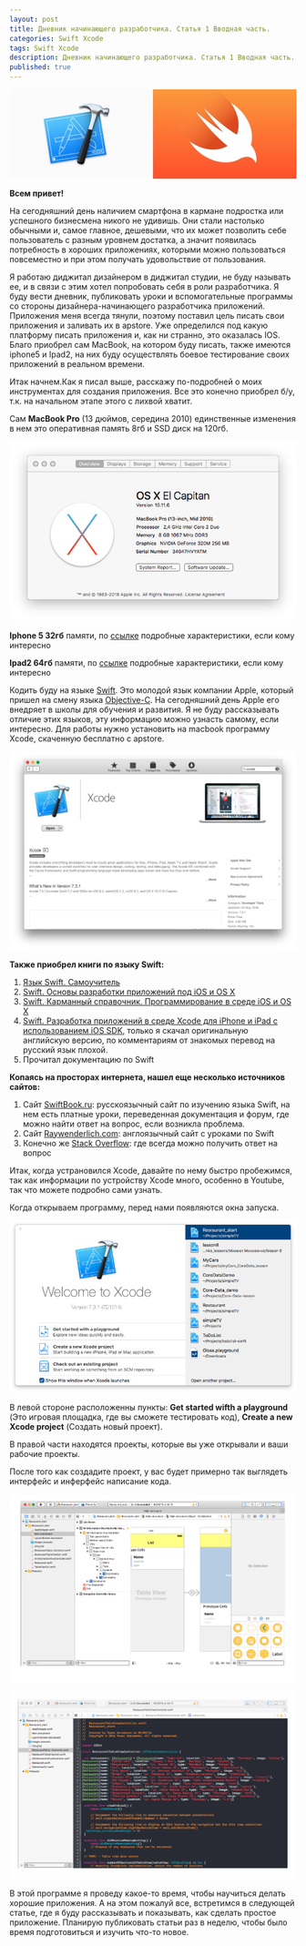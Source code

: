 ```yaml
---
layout: post
title: Дневник начинающего разработчика. Статья 1 Вводная часть.
categories: Swift Xcode
tags: Swift Xcode
description: Дневник начинающего разработчика. Статья 1 Вводная часть.
published: true
---
```


![cover image](/images/post/1777a35cfac8.jpg)

**Всем привет!**

На сегодняшний день наличием смартфона в кармане подростка или успешного бизнесмена
никого не удивишь. Они стали настолько обычными и, самое главное, дешевыми, что их
может позволить себе пользователь с разным уровнем достатка, а значит появилась
потребность в хороших приложениях, которыми можно пользоваться повсеместно и при
этом получать удовольствие от пользования.

Я работаю диджитал дизайнером в диджитал студии, не буду называть ее, и в связи с
этим хотел попробовать себя в роли разработчика. Я буду вести дневник, публиковать
уроки и  вспомогательные программы со стороны дизайнера-начинающего разработчика
приложений. Приложения меня всегда тянули, поэтому поставил цель писать свои
приложения и заливать их в apstore. Уже определился под какую платформу писать
приложения и, как ни странно, это оказалась IOS. Благо приобрел сам MacBook, на
котором буду писать, также имеются iphone5 и Ipad2, на них буду осуществлять
боевое тестирование своих приложений в реальном времени.

Итак начнем.Как я писал выше, расскажу по-подробней о моих инструментах для
создания приложения. Все это конечно приобрел б/у, т.к. на начальном этапе
этого с лихвой хватит.

Сам **MacBook Pro** (13 дюймов, середина 2010) единственные изменения в нем это
оперативная память 8гб и SSD диск на 120гб.

![about system](/images/post/a5375276748b.jpg)

**Iphone 5 32гб** памяти, по [ссылке](https://market.yandex.ru/product/8454904/spec?hid=91491&track=char)
подробные характеристики, если кому интересно

**Ipad2 64гб** памяти, по [ссылке](http://www.svyaznoy.ru/catalog/notebook/7063/1313515)
подробные характеристики, если кому интересно

Кодить буду на языке [Swift](https://ru.wikipedia.org/wiki/Swift_(язык_программирования)).
Это молодой язык компании Apple, который пришел на смену языка [Objective-C](https://ru.wikipedia.org/wiki/Objective-C).
На сегодняшний день Apple его внедряет в школы для обучения и развития.
Я не буду рассказывать отличие этих языков, эту информацию можно узнасть
самому, если интересно. Для работы нужно установить на macbook программу
Xcode, скаченную бесплатно с apstore.

![cbbacd38e683.jpg](/images/post/cbbacd38e683.jpg)

**Также приобрел книги по языку Swift:**

1. [Язык Swift. Самоучитель](http://www.ozon.ru/context/detail/id/33701486/)
1. [Swift. Основы разработки приложений под iOS и OS X](http://www.ozon.ru/context/detail/id/136226098/)
1. [Swift. Карманный справочник. Программирование в среде iOS и ОS X](http://www.ozon.ru/context/detail/id/135794164/)
1. [Swift. Разработка приложений в среде Xcode для iPhone и iPad с использованием iOS SDK](http://www.ozon.ru/context/detail/id/32876268/), только я скачал оригинальную английскую версию, по комментариям от знакомых перевод на русский язык плохой.
1. Прочитал документацию по Swift

**Копаясь на просторах интернета, нашел еще несколько источников сайтов:**

1. Сайт [SwiftBook.ru](http://Swiftbook.ru): русскоязычный сайт по изучению языка Swift, на нем есть платные уроки, переведенная документация и форум, где можно найти ответ на вопрос, если возникла проблема.
1. Сайт [Raywenderlich.com](https://www.raywenderlich.com): англоязычный сайт с уроками по Swift
1. Конечно же [Stack Overflow](http://stackoverflow.com): где всегда можно получить ответ на вопрос

Итак, когда устрановился Xcode, давайте по нему быстро пробежимся, так как информации
по устройству Xcode много, особенно в Youtube, так что можете подробно сами узнать.

Когда открываем программу, перед нами появляются окна запуска.

![e7843691d9f5.jpg](/images/post/e7843691d9f5.jpg)

В левой стороне расположенны пункты: **Get started wifth a playground** (Это игровая
площадка, где вы сможете тестировать код), **Create a new Xcode project** (Создать новый проект).

В правой части находятся проекты, которые вы уже открывали и ваши рабочие проекты.

После того как создадите проект, у вас будет примерно так выглядеть интерфейс и инферфейс написание кода.

![0b904a16b375.jpg](/images/post/0b904a16b375.jpg)

![1ac5aa5f7512.jpg](/images/post/1ac5aa5f7512.jpg)

В этой программе я проведу какое-то время, чтобы научиться делать хорошие приложения.
А на этом пожалуй все, встретимся в следующей статье, где я буду рассказывать и показывать,
как сделать простое приложение. Планирую публиковать статьи раз в неделю,
чтобы было время подготовиться и изучить что-то новое.
